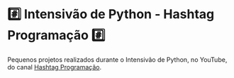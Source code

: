 # #️⃣ Intensivão de Python - Hashtag Programação #️⃣
Pequenos projetos realizados durante o Intensivão de Python, no YouTube, do canal [Hashtag Programação](https://www.youtube.com/@HashtagProgramacao).
